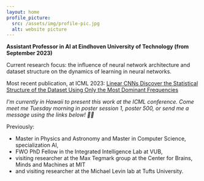 ```yaml
---
layout: home
profile_picture:
  src: /assets/img/profile-pic.jpg
  alt: website picture
---
```


<p><strong>
Assistant Professor in AI at Eindhoven University of Technology (from September 2023) 
</strong>
</p>

<p>
Current research focus: the influence of neural network architecture and dataset structure on the dynamics of learning in neural networks. 
</p>

<p>
Most recent publication, at ICML 2023:  
<a href="https://openreview.net/pdf?id=ZFBf47ZNos"> Linear CNNs Discover the Statistical Structure of the Dataset Using Only the Most Dominant Frequencies </a>
</p>

<p><i>
  I'm currently in Hawaii to present this work at the ICML conference. Come meet me Tuesday morning in poster session 1, poster 500, or send me a message using the links below! 🌴🐠
</i></p>

<p> Previously:
   <ul>
    <li> Master in Physics and Astronomy and Master in Computer Science, specialization AI,</li>
  <li> FWO PhD Fellow in the Integrated Intelligence Lab at VUB, </li>
  <li>visiting researcher at the Max Tegmark group at the Center for Brains, Minds and Machines at MIT</li>
  <li>and visiting researcher at the Michael Levin lab at Tufts University.</li>
</ul> 
</p>




